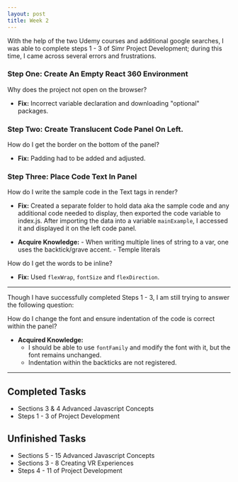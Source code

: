 ```yaml
---
layout: post
title: Week 2
---
```


With the help of the two Udemy courses and additional google searches, I was able to complete steps 1 - 3 of Simr Project Development; during this time, I came across several errors and frustrations. 

### Step One: Create An Empty React 360 Environment 
Why does the project not open on the browser?
* **Fix:** Incorrect variable declaration and downloading "optional" packages.

### Step Two: Create Translucent Code Panel On Left. 
How do I get the border on the bottom of the panel?
 * **Fix:** Padding had to be added and adjusted. 

### Step Three: Place Code Text In Panel
 How do I write the sample code in the Text tags in render? 
 * **Fix:** Created a separate folder to hold data aka the sample code and any additional code needed to display, then exported the 
            code variable to index.js. After importing the data into a variable `mainExample`, I accessed it and displayed it on the left code panel.
            
* **Acquire Knowledge:**
      - When writing multiple lines of string to a var, one uses the backtick/grave accent.
      - Temple literals
              
 How do I get the words to be inline?
 * **Fix:** Used `flexWrap`, `fontSize` and `flexDirection`.
 
 ****
 Though I have successfully completed Steps 1 - 3, I am still trying to answer the following question:
 
 How do I change the font and ensure indentation of the code is correct within the panel?
 * **Acquired Knowledge:** 
     - I should be able to use `fontFamily` and modify the font with it, but the font remains unchanged.
     - Indentation within the backticks are not registered.
     
 ****
 
 ## Completed Tasks 
 * Sections 3 & 4 Advanced Javascript Concepts
 * Steps 1 - 3 of Project Development
 
## Unfinished Tasks
 * Sections 5 - 15 Advanced Javascript Concepts
 * Sections 3 - 8 Creating VR Experiences
 * Steps 4 - 11 of Project Development
 
